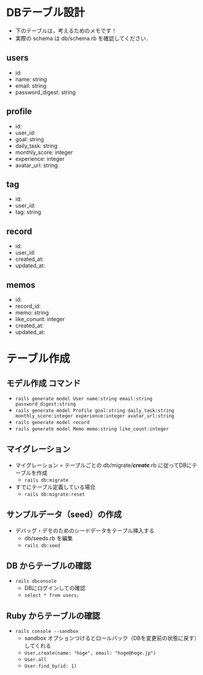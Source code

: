 # DBテーブル設計

- 下のテーブルは，考えるためのメモです！
- 実際の schema は db/schema.rb を確認してください．

## users

- id: 
- name: string
- email: string
- password_digest: string

## profile

- id: 
- user_id: 
- goal: string
- daily_task: string
- monthly_score: integer
- experience: integer
- avatar_url: string

## tag

- id:
- user_id:
- tag: string

## record

- id:
- user_id:
- created_at:
- updated_at:

## memos

- id:
- record_id:
- memo: string
- like_conunt: integer
- created_at:
- updated_at:

# テーブル作成

## モデル作成 コマンド

- `rails generate model User name:string email:string password_digest:string`
- `rails generate model Profile goal:string daily_task:string monthly_score:integer experience:integer avatar_url:string`
- `rails generate model record `
- `rails generate model Memo memo:string like_count:integer`

## マイグレーション

- マイグレーション = テーブルごとの db/migrate/**_create_**.rb に従ってDBにテーブルを作成 
  - `rails db:migrate`
- すでにテーブル定義している場合
  - `rails db:migrate:reset`

## サンプルデータ（seed）の作成

- デバッグ・デモのためのシードデータをテーブル挿入する
  - db/seeds.rb を編集
  - `rails db:seed`

## DB からテーブルの確認

- `rails dbconsole`
  - DBにログインしての確認
  - `select * from users;`

## Ruby からテーブルの確認

- `rails console --sandbox`
  - sandbox オプションつけるとロールバック（DBを変更前の状態に戻す）してくれる
  - `User.create(name: "hoge", email: "hoge@hoge.jp")`
  - `User.all`
  - `User.find_by(id: 1)`

